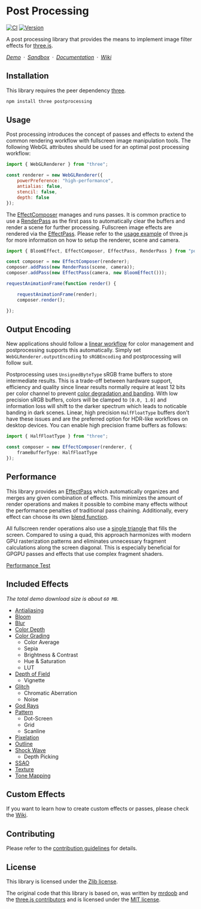 # Post Processing

[![CI](https://github.com/pmndrs/postprocessing/actions/workflows/ci.yml/badge.svg)](https://github.com/pmndrs/postprocessing/actions/workflows/ci.yml)
[![Version](https://badgen.net/npm/v/postprocessing?color=green)](https://www.npmjs.com/package/postprocessing)

A post processing library that provides the means to implement image filter effects for [three.js](https://threejs.org/).

*[Demo](https://pmndrs.github.io/postprocessing/public/demo)&ensp;&middot;&ensp;[Sandbox](https://codesandbox.io/s/postprocessing-25rts)&ensp;&middot;&ensp;[Documentation](https://pmndrs.github.io/postprocessing/public/docs)&ensp;&middot;&ensp;[Wiki](https://github.com/pmndrs/postprocessing/wiki)*

## Installation

This library requires the peer dependency [three](https://github.com/mrdoob/three.js/).

```sh
npm install three postprocessing
```

## Usage

Post processing introduces the concept of passes and effects to extend the common rendering workflow with fullscreen image manipulation tools. The following WebGL attributes should be used for an optimal post processing workflow:

```js
import { WebGLRenderer } from "three";

const renderer = new WebGLRenderer({
	powerPreference: "high-performance",
	antialias: false,
	stencil: false,
	depth: false
});
```

The [EffectComposer](https://pmndrs.github.io/postprocessing/public/docs/class/src/core/EffectComposer.js~EffectComposer.html) manages and runs passes. It is common practice to use a [RenderPass](https://pmndrs.github.io/postprocessing/public/docs/class/src/passes/RenderPass.js~RenderPass.html) as the first pass to automatically clear the buffers and render a scene for further processing. Fullscreen image effects are rendered via the [EffectPass](https://pmndrs.github.io/postprocessing/public/docs/class/src/passes/EffectPass.js~EffectPass.html). Please refer to the [usage example](https://github.com/mrdoob/three.js/blob/master/README.md) of three.js for more information on how to setup the renderer, scene and camera.

```js
import { BloomEffect, EffectComposer, EffectPass, RenderPass } from "postprocessing";

const composer = new EffectComposer(renderer);
composer.addPass(new RenderPass(scene, camera));
composer.addPass(new EffectPass(camera, new BloomEffect()));

requestAnimationFrame(function render() {

	requestAnimationFrame(render);
	composer.render();

});
```

## Output Encoding

New applications should follow a [linear workflow](https://docs.unity3d.com/Manual/LinearRendering-LinearOrGammaWorkflow.html) for color management and postprocessing supports this automatically. Simply set `WebGLRenderer.outputEncoding` to `sRGBEncoding` and postprocessing will follow suit.

Postprocessing uses `UnsignedByteType` sRGB frame buffers to store intermediate results. This is a trade-off between hardware support, efficiency and quality since linear results normally require at least 12 bits per color channel to prevent [color degradation and banding](https://blog.demofox.org/2018/03/10/dont-convert-srgb-u8-to-linear-u8/). With low precision sRGB buffers, colors will be clamped to `[0.0, 1.0]` and information loss will shift to the darker spectrum which leads to noticable banding in dark scenes. Linear, high precision `HalfFloatType` buffers don't have these issues and are the preferred option for HDR-like workflows on desktop devices. You can enable high precision frame buffers as follows:

```ts
import { HalfFloatType } from "three";

const composer = new EffectComposer(renderer, {
	frameBufferType: HalfFloatType
});
```

## Performance

This library provides an [EffectPass](https://pmndrs.github.io/postprocessing/public/docs/class/src/passes/EffectPass.js~EffectPass.html) which automatically organizes and merges any given combination of effects. This minimizes the amount of render operations and makes it possible to combine many effects without the performance penalties of traditional pass chaining. Additionally, every effect can choose its own [blend function](https://pmndrs.github.io/postprocessing/public/docs/variable/index.html#static-variable-BlendFunction).

All fullscreen render operations also use a [single triangle](https://michaldrobot.com/2014/04/01/gcn-execution-patterns-in-full-screen-passes/) that fills the screen. Compared to using a quad, this approach harmonizes with modern GPU rasterization patterns and eliminates unnecessary fragment calculations along the screen diagonal. This is especially beneficial for GPGPU passes and effects that use complex fragment shaders.

[Performance Test](https://pmndrs.github.io/postprocessing/public/demo/#performance)

## Included Effects

_The total demo download size is about `60 MB`._

 - [Antialiasing](https://pmndrs.github.io/postprocessing/public/demo/#antialiasing)
 - [Bloom](https://pmndrs.github.io/postprocessing/public/demo/#bloom)
 - [Blur](https://pmndrs.github.io/postprocessing/public/demo/#blur)
 - [Color Depth](https://pmndrs.github.io/postprocessing/public/demo/#color-depth)
 - [Color Grading](https://pmndrs.github.io/postprocessing/public/demo/#color-grading)
   - Color Average
   - Sepia
   - Brightness & Contrast
   - Hue & Saturation
   - LUT
 - [Depth of Field](https://pmndrs.github.io/postprocessing/public/demo/#depth-of-field)
   - Vignette
 - [Glitch](https://pmndrs.github.io/postprocessing/public/demo/#glitch)
   - Chromatic Aberration
   - Noise
 - [God Rays](https://pmndrs.github.io/postprocessing/public/demo/#god-rays)
 - [Pattern](https://pmndrs.github.io/postprocessing/public/demo/#pattern)
   - Dot-Screen
   - Grid
   - Scanline
 - [Pixelation](https://pmndrs.github.io/postprocessing/public/demo/#pixelation)
 - [Outline](https://pmndrs.github.io/postprocessing/public/demo/#outline)
 - [Shock Wave](https://pmndrs.github.io/postprocessing/public/demo/#shock-wave)
   - Depth Picking
 - [SSAO](https://pmndrs.github.io/postprocessing/public/demo/#ssao)
 - [Texture](https://pmndrs.github.io/postprocessing/public/demo/#texture)
 - [Tone Mapping](https://pmndrs.github.io/postprocessing/public/demo/#tone-mapping)

## Custom Effects

If you want to learn how to create custom effects or passes, please check the [Wiki](https://github.com/pmndrs/postprocessing/wiki).

## Contributing

Please refer to the [contribution guidelines](https://github.com/pmndrs/postprocessing/blob/main/.github/CONTRIBUTING.md) for details.

## License

This library is licensed under the [Zlib license](https://github.com/pmndrs/postprocessing/blob/main/LICENSE.md).

The original code that this library is based on, was written by [mrdoob](https://mrdoob.com) and the [three.js contributors](https://github.com/mrdoob/three.js/graphs/contributors) and is licensed under the [MIT license](https://github.com/mrdoob/three.js/blob/master/LICENSE).
